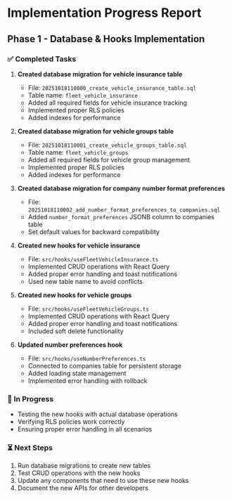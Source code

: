 # Implementation Progress Report

## Phase 1 - Database & Hooks Implementation

### ✅ Completed Tasks

1. **Created database migration for vehicle insurance table**
   - File: `20251018110000_create_vehicle_insurance_table.sql`
   - Table name: `fleet_vehicle_insurance`
   - Added all required fields for vehicle insurance tracking
   - Implemented proper RLS policies
   - Added indexes for performance

2. **Created database migration for vehicle groups table**
   - File: `20251018110001_create_vehicle_groups_table.sql`
   - Table name: `fleet_vehicle_groups`
   - Added all required fields for vehicle group management
   - Implemented proper RLS policies
   - Added indexes for performance

3. **Created database migration for company number format preferences**
   - File: `20251018110002_add_number_format_preferences_to_companies.sql`
   - Added `number_format_preferences` JSONB column to companies table
   - Set default values for backward compatibility

4. **Created new hooks for vehicle insurance**
   - File: `src/hooks/useFleetVehicleInsurance.ts`
   - Implemented CRUD operations with React Query
   - Added proper error handling and toast notifications
   - Used new table name to avoid conflicts

5. **Created new hooks for vehicle groups**
   - File: `src/hooks/useFleetVehicleGroups.ts`
   - Implemented CRUD operations with React Query
   - Added proper error handling and toast notifications
   - Included soft delete functionality

6. **Updated number preferences hook**
   - File: `src/hooks/useNumberPreferences.ts`
   - Connected to companies table for persistent storage
   - Added loading state management
   - Implemented error handling with rollback

### 🔄 In Progress

- Testing the new hooks with actual database operations
- Verifying RLS policies work correctly
- Ensuring proper error handling in all scenarios

### ⏳ Next Steps

1. Run database migrations to create new tables
2. Test CRUD operations with the new hooks
3. Update any components that need to use these new hooks
4. Document the new APIs for other developers